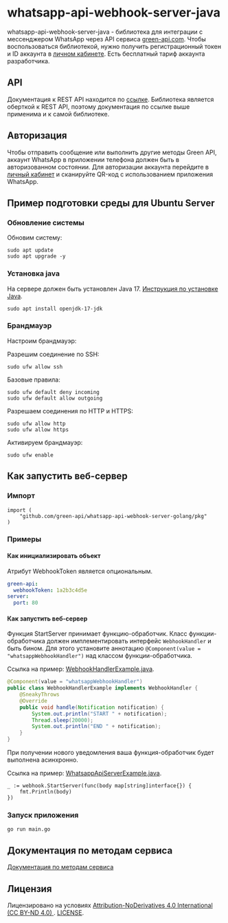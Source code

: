 # whatsapp-api-webhook-server-java

whatsapp-api-webhook-server-java - библиотека для интеграции с мессенджером WhatsApp через API
сервиса [green-api.com](https://green-api.com/). Чтобы воспользоваться библиотекой, нужно получить регистрационный токен
и ID аккаунта в [личном кабинете](https://console.green-api.com/). Есть бесплатный тариф аккаунта разработчика.

## API

Документация к REST API находится по [ссылке](https://green-api.com/docs/api/). Библиотека является оберткой к REST API,
поэтому документация по ссылке выше применима и к самой библиотеке.

## Авторизация

Чтобы отправить сообщение или выполнить другие методы Green API, аккаунт WhatsApp в приложении телефона должен быть в
авторизованном состоянии. Для авторизации аккаунта перейдите в [личный кабинет](https://console.green-api.com/) и
сканируйте QR-код с использованием приложения WhatsApp.

## Пример подготовки среды для Ubuntu Server

### Обновление системы

Обновим систему:

```shell
sudo apt update
sudo apt upgrade -y
```

### Установка java

На сервере должен быть установлен Java 17. [Инструкция по установке Java](https://openjdk.org/install/).

```shell
sudo apt install openjdk-17-jdk
```

### Брандмауэр

Настроим брандмауэр:

Разрешим соединение по SSH:

```shell
sudo ufw allow ssh
```

Базовые правила:

```shell
sudo ufw default deny incoming
sudo ufw default allow outgoing
```

Разрешаем соединения по HTTP и HTTPS:

```shell
sudo ufw allow http
sudo ufw allow https
```

Активируем брандмауэр:

```shell
sudo ufw enable
```

## Как запустить веб-сервер

### Импорт

```
import (
	"github.com/green-api/whatsapp-api-webhook-server-golang/pkg"
)
```

### Примеры

#### Как инициализировать объект

Атрибут WebhookToken является опциональным.

```yaml
green-api:
  webhookToken: 1a2b3c4d5e
server:
  port: 80
```

#### Как запустить веб-сервер

Функция StartServer принимает функцию-обработчик. Класс функции-обработчика должен имплементировать интерфейс `WebhookHandler` и быть бином.
Для этого установите аннотацию `@Component(value = "whatsappWebhookHandler")` над классом функции-обработчика.

Ссылка на пример: [WebhookHandlerExample.java](/src/main/java/com/greenapi/whatsappapiserverjava/examples/WebhookHandlerExample.java).

```java
@Component(value = "whatsappWebhookHandler")
public class WebhookHandlerExample implements WebhookHandler {
    @SneakyThrows
    @Override
    public void handle(Notification notification) {
        System.out.println("START " + notification);
        Thread.sleep(20000);
        System.out.println("END " + notification);
    }
}
```

При получении нового уведомления ваша функция-обработчик будет выполнена асинхронно.

Ссылка на пример: [WhatsappApiServerExample.java](/src/main/java/com/greenapi/whatsappapiserverjava/examples/WhatsappApiServerExample.java).

```
_ := webhook.StartServer(func(body map[string]interface{}) {
    fmt.Println(body)
})
```

### Запуск приложения

```shell
go run main.go
```

## Документация по методам сервиса

[Документация по методам сервиса](https://green-api.com/docs/api/)

## Лицензия

Лицензировано на условиях [
Attribution-NoDerivatives 4.0 International (CC BY-ND 4.0)
](https://creativecommons.org/licenses/by-nd/4.0/). [LICENSE](../LICENSE).